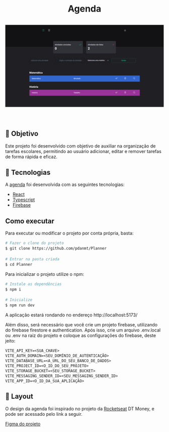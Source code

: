 <h1 align='center'>
    Agenda
    <br />
    <br />
    <img src='public/cover.svg' />
</h1>
<br />

## 🎯 Objetivo
Este projeto foi desenvolvido com objetivo de auxiliar na organização de tarefas escolares, permitindo ao usuário adicionar, editar e remover tarefas de forma rápida e eficaz.

## 🧪 Tecnologias
A [agenda](https://planner-pdd.vercel.app) foi desenvolvida com as seguintes tecnologias:

- [React](https://react.dev/)
- [Typescript](https://www.typescriptlang.org/)
- [Firebase](https://firebase.google.com/)

## Como executar
Para executar ou modificar o projeto por conta própria, basta:

```bash
# Fazer o clone do projeto
$ git clone https://github.com/pdanmt/Planner

# Entrar na pasta criada
$ cd Planner
```
Para inicializar o projeto utilize o npm:
```bash
# Instale as dependências
$ npm i

# Inicialize
$ npm run dev
```
A aplicação estará rondando no endereço http://localhost:5173/

Além disso, será necessário que você crie um projeto firebase, utilizando do firebase firestore e authentication. Após isso, crie um arquivo .env.local ou .env na raiz do projeto e coloque as configurações do firebase, deste jeito:

```dotenv
VITE_API_KEY=<SUA_CHAVE>
VITE_AUTH_DOMAIN=<SEU_DOMÍNIO_DE_AUTENTICAÇÃO>
VITE_DATABASE_URL=<A_URL_DO_SEU_BANCO_DE_DADOS>
VITE_PROJECT_ID=<O_ID_DO_SEU_PROJETO>
VITE_STORAGE_BUCKET=<SEU_STORAGE_BUCKET>
VITE_MESSAGING_SENDER_ID=<SEU_MESSAGING_SENDER_ID>
VITE_APP_ID=<O_ID_DA_SUA_APLICAÇÃO>
```

## 📝 Layout
O design da agenda foi inspirado no projeto da [Rocketseat](https://www.rocketseat.com.br/) DT Money, e pode ser acessado pelo link a seguir.

[Figma do projeto](https://www.figma.com/community/file/1138814493269096792)